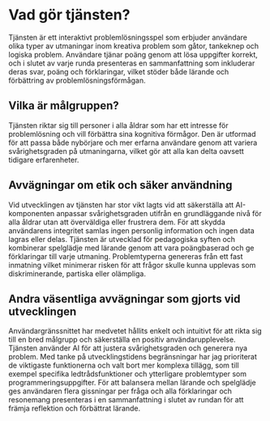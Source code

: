 # Vad gör tjänsten?

Tjänsten är ett interaktivt problemlösningsspel som erbjuder användare olika typer av utmaningar inom kreativa problem som gåtor, tankeknep och logiska problem. Användare tjänar poäng genom att lösa uppgifter korrekt, och i slutet av varje runda presenteras en sammanfattning som inkluderar deras svar, poäng och förklaringar, vilket stöder både lärande och förbättring av problemlösningsförmågan.

## Vilka är målgruppen?

Tjänsten riktar sig till personer i alla åldrar som har ett intresse för problemlösning och vill förbättra sina kognitiva förmågor. Den är utformad för att passa både nybörjare och mer erfarna användare genom att variera svårighetsgraden på utmaningarna, vilket gör att alla kan delta oavsett tidigare erfarenheter.

## Avvägningar om etik och säker användning

Vid utvecklingen av tjänsten har stor vikt lagts vid att säkerställa att AI-komponenten anpassar svårighetsgraden utifrån en grundläggande nivå för alla åldrar utan att överväldiga eller frustrera dem. För att skydda användarens integritet samlas ingen personlig information och ingen data lagras eller delas. Tjänsten är utvecklad för pedagogiska syften och kombinerar spelglädje med lärande genom att vara poängbaserad och ge förklaringar till varje utmaning. Problemtyperna genereras från ett fast inmatning vilket minimerar risken för att frågor skulle kunna upplevas som diskriminerande, partiska eller olämpliga.

## Andra väsentliga avvägningar som gjorts vid utvecklingen

Användargränssnittet har medvetet hållits enkelt och intuitivt för att rikta sig till en bred målgrupp och säkerställa en positiv användarupplevelse. Tjänsten använder AI för att justera svårighetsgraden och generera nya problem. Med tanke på utvecklingstidens begränsningar har jag prioriterat de viktigaste funktionerna och valt bort mer komplexa tillägg, som till exempel specifika ledtrådsfunktioner och ytterligare problemtyper som programmeringsuppgifter. För att balansera mellan lärande och spelglädje ges användaren flera gissningar per fråga och alla förklaringar och resonemang presenteras i en sammanfattning i slutet av rundan för att främja reflektion och förbättrat lärande.
